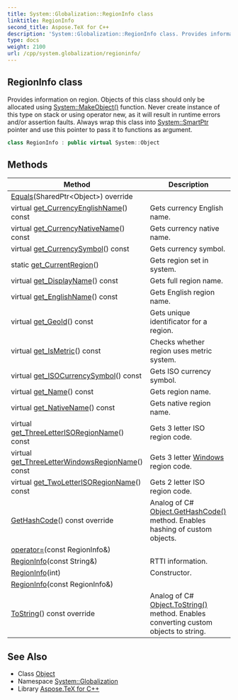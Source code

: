 ```yaml
---
title: System::Globalization::RegionInfo class
linktitle: RegionInfo
second_title: Aspose.TeX for C++
description: 'System::Globalization::RegionInfo class. Provides information on region. Objects of this class should only be allocated using System::MakeObject() function. Never create instance of this type on stack or using operator new, as it will result in runtime errors and/or assertion faults. Always wrap this class into System::SmartPtr pointer and use this pointer to pass it to functions as argument in C++.'
type: docs
weight: 2100
url: /cpp/system.globalization/regioninfo/
---
```

## RegionInfo class


Provides information on region. Objects of this class should only be allocated using [System::MakeObject()](../../system/makeobject/) function. Never create instance of this type on stack or using operator new, as it will result in runtime errors and/or assertion faults. Always wrap this class into [System::SmartPtr](../../system/smartptr/) pointer and use this pointer to pass it to functions as argument.

```cpp
class RegionInfo : public virtual System::Object
```

## Methods

| Method | Description |
| --- | --- |
| [Equals](./equals/)(SharedPtr\<Object\>) override |  |
| virtual [get_CurrencyEnglishName](./get_currencyenglishname/)() const | Gets currency English name. |
| virtual [get_CurrencyNativeName](./get_currencynativename/)() const | Gets currency native name. |
| virtual [get_CurrencySymbol](./get_currencysymbol/)() const | Gets currency symbol. |
| static [get_CurrentRegion](./get_currentregion/)() | Gets region set in system. |
| virtual [get_DisplayName](./get_displayname/)() const | Gets full region name. |
| virtual [get_EnglishName](./get_englishname/)() const | Gets English region name. |
| virtual [get_GeoId](./get_geoid/)() const | Gets unique identificator for a region. |
| virtual [get_IsMetric](./get_ismetric/)() const | Checks whether region uses metric system. |
| virtual [get_ISOCurrencySymbol](./get_isocurrencysymbol/)() const | Gets ISO currency symbol. |
| virtual [get_Name](./get_name/)() const | Gets region name. |
| virtual [get_NativeName](./get_nativename/)() const | Gets native region name. |
| virtual [get_ThreeLetterISORegionName](./get_threeletterisoregionname/)() const | Gets 3 letter ISO region code. |
| virtual [get_ThreeLetterWindowsRegionName](./get_threeletterwindowsregionname/)() const | Gets 3 letter [Windows](../../system.windows/) region code. |
| virtual [get_TwoLetterISORegionName](./get_twoletterisoregionname/)() const | Gets 2 letter ISO region code. |
| [GetHashCode](./gethashcode/)() const override | Analog of C# [Object.GetHashCode()](../../system/object/gethashcode/) method. Enables hashing of custom objects. |
| [operator=](./operator=/)(const RegionInfo\&) |  |
| [RegionInfo](./regioninfo/)(const String\&) | RTTI information. |
| [RegionInfo](./regioninfo/)(int) | Constructor. |
| [RegionInfo](./regioninfo/)(const RegionInfo\&) |  |
| [ToString](./tostring/)() const override | Analog of C# [Object.ToString()](../../system/object/tostring/) method. Enables converting custom objects to string. |
## See Also

* Class [Object](../../system/object/)
* Namespace [System::Globalization](../)
* Library [Aspose.TeX for C++](../../)
